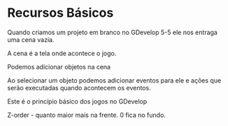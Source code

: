 # Recursos Básicos

Quando criamos um projeto em branco no GDevelop 5-5 ele nos entraga uma cena vazia.

A cena é a tela onde acontece o jogo.

Podemos adicionar objetos na cena

Ao selecionar um objeto podemos adicionar eventos para ele e ações que serão executadas quando acontecem os eventos.

Este é o princípio básico dos jogos no GDevelop


Z-order - quanto maior mais na frente. 0 fica no fundo.
